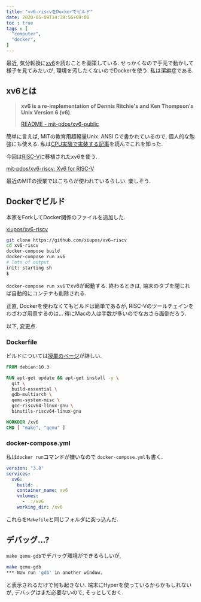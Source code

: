 ```yaml
---
title: "xv6-riscvをDockerでビルド"
date: 2020-05-09T14:39:56+09:00
toc : true
tags : [
  "computer",
  "docker",
]
---
```


最近,
気分転換に[xv6](https://ja.wikipedia.org/wiki/Xv6)を読むことを画策している.
せっかくなので手元で動かして様子を見てみたいが,
環境を汚したくないのでDockerを使う.
私は潔癖症である.
<!--more-->

## xv6とは

> **xv6 is a re-implementation of Dennis Ritchie's and Ken Thompson's Unix
Version 6 (v6).**
>
> [README - mit-pdos/xv6-public](https://github.com/mit-pdos/xv6-public/blob/master/README)

簡単に言えば,
MITの教育用超軽量Unix.
ANSI Cで書かれているので,
個人的な勉強にも使える.
私は[CPU実験で実装する記事](http://nullpo-head.hateblo.jp/entry/2015/03/24/205419)を読んでこれを知った.

今回は[RISC-V](https://ja.wikipedia.org/wiki/RISC-V)に移植されたxv6を使う.

[mit-pdos/xv6-riscv: Xv6 for RISC-V](https://github.com/mit-pdos/xv6-riscv/blob/riscv/README)

最近のMITの授業ではこちらが使われているらしい.
楽しそう.

## Dockerでビルド

本家をForkしてDocker関係のファイルを追加した.

[xiupos/xv6-riscv](https://github.com/xiupos/xv6-riscv)

```bash
git clone https://github.com/xiupos/xv6-riscv
cd xv6-riscv
docker-compose build
docker-compose run xv6
# lots of output
init: starting sh
$
```

`docker-compose run xv6`でxv6が起動する.
終わるときは, 端末のタブを閉じれば自動的にコンテナも削除される.

正直, Dockerを使わなくてもビルドは簡単であるが,
RISC-Vのツールチェインをわざわざ用意するのは...
得にMacの人は手数が多いのでなおさら面倒だろう.

以下, 変更点.

### Dockerfile

ビルドについては[授業のページ](https://pdos.csail.mit.edu/6.828/2019/tools.html)が詳しい.

```dockerfile
FROM debian:10.3

RUN apt-get update && apt-get install -y \
  git \
  build-essential \
  gdb-multiarch \
  qemu-system-misc \
  gcc-riscv64-linux-gnu \
  binutils-riscv64-linux-gnu

WORKDIR /xv6
CMD [ "make", "qemu" ]
```

### docker-compose.yml

私は`docker run`コマンドが嫌いなので
`docker-compose.yml`も書く.

```docker-compose.yml
version: "3.8"
services:
  xv6:
    build: .
    container_name: xv6
    volumes:
      - .:/xv6
    working_dir: /xv6
```

これらを`Makefile`と同じフォルダに突っ込んだ.

## デバッグ...?

`make qemu-gdb`でデバッグ環境ができるらしいが,

```bash
make qemu-gdb
*** Now run 'gdb' in another window.
```

と表示されるだけで何も起きない.
端末にHyperを使っているからかもしれないが,
デバッグはまだ必要ないので, そっとしておく.
